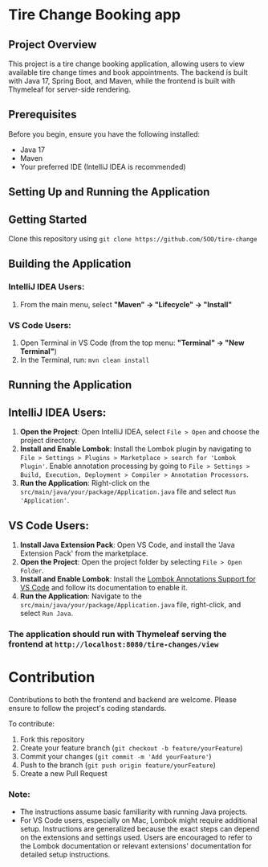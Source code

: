 # Tire Change Booking app

## Project Overview

This project is a tire change booking application, allowing users to view available tire change times and book appointments. The backend is built with Java 17, Spring Boot, and Maven, while the frontend is built with Thymeleaf for server-side rendering.

## Prerequisites

Before you begin, ensure you have the following installed:
- Java 17
- Maven
- Your preferred IDE (IntelliJ IDEA is recommended)

## Setting Up and Running the Application
## Getting Started

Clone this repository using `git clone https://github.com/5OO/tire-change`


## Building the Application

### IntelliJ IDEA Users:
1. From the main menu, select **"Maven" -> "Lifecycle" -> "Install"**

### VS Code Users:
1. Open Terminal in VS Code (from the top menu: **"Terminal" -> "New Terminal"**)
2. In the Terminal, run: `mvn clean install`

## Running the Application

## IntelliJ IDEA Users:
1. **Open the Project**: Open IntelliJ IDEA, select `File > Open` and choose the project directory.
2. **Install and Enable Lombok**: Install the Lombok plugin by navigating to `File > Settings > Plugins > Marketplace > search for 'Lombok Plugin'`. Enable annotation processing by going to `File > Settings > Build, Execution, Deployment > Compiler > Annotation Processors`.
3. **Run the Application**: Right-click on the `src/main/java/your/package/Application.java` file and select `Run 'Application'`.

## VS Code Users:
1. **Install Java Extension Pack**: Open VS Code, and install the 'Java Extension Pack' from the marketplace.
2. **Open the Project**: Open the project folder by selecting `File > Open Folder`.
3. **Install and Enable Lombok**: Install the [Lombok Annotations Support for VS Code](https://marketplace.visualstudio.com/items?itemName=GabrielBB.vscode-lombok) and follow its documentation to enable it.
4. **Run the Application**: Navigate to the `src/main/java/your/package/Application.java` file, right-click, and select `Run Java`.

### The application should run with Thymeleaf **serving the frontend at** `http://localhost:8080/tire-changes/view` ###

# Contribution

Contributions to both the frontend and backend are welcome. Please ensure to follow the project's coding standards.

To contribute:
1. Fork this repository
2. Create your feature branch (`git checkout -b feature/yourFeature`)
3. Commit your changes (`git commit -m 'Add yourFeature'`)
4. Push to the branch (`git push origin feature/yourFeature`)
5. Create a new Pull Request

### Note:

- The instructions assume basic familiarity with running Java projects.
- For VS Code users, especially on Mac, Lombok might require additional setup. Instructions are generalized because the exact steps can depend on the extensions and settings used. Users are encouraged to refer to the Lombok documentation or relevant extensions' documentation for detailed setup instructions.